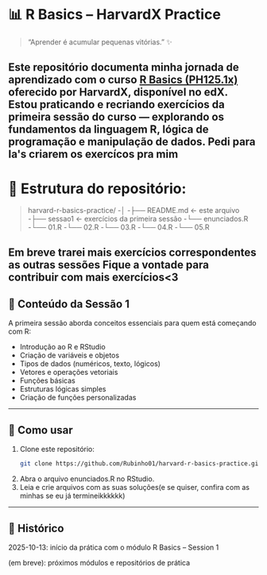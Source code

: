# 📊 R Basics – HarvardX Practice

> “Aprender é acumular pequenas vitórias.” ✨  

Este repositório documenta minha jornada de aprendizado com o curso **[R Basics (PH125.1x)](https://online-learning.harvard.edu/course/r-basics/)** oferecido por **HarvardX**, disponível no edX.  
Estou praticando e recriando exercícios da primeira sessão do curso — explorando os fundamentos da linguagem R, lógica de programação e manipulação de dados.
**Pedi para Ia's criarem os exercícos pra mim**
---
# 📁 **Estrutura do repositório:**

> harvard-r-basics-practice/
-│
-├── README.md <- este arquivo
-├── sessao1 <- exercícios da primeira sessão
  -└── enunciados.R
  -└── 01.R
  -└── 02.R
  -└── 03.R
  -└── 04.R
  -└── 05.R

Em breve trarei mais exercícios correspondentes as outras sessões
**Fique a vontade para contribuir com mais exercícios<3**
---
## 📘 Conteúdo da Sessão 1

A primeira sessão aborda conceitos essenciais para quem está começando com R:

- Introdução ao R e RStudio  
- Criação de variáveis e objetos  
- Tipos de dados (numéricos, texto, lógicos)  
- Vetores e operações vetoriais  
- Funções básicas  
- Estruturas lógicas simples  
- Criação de funções personalizadas
---

## 🚀 Como usar

1. Clone este repositório:
   ```bash
   git clone https://github.com/Rubinho01/harvard-r-basics-practice.git
2. Abra o arquivo enunciados.R no RStudio.
3. Leia e crie arquivos com as suas soluções(e se quiser, confira com as minhas se eu já termineikkkkkk)
---
## 📅 Histórico

2025-10-13: início da prática com o módulo R Basics – Session 1

(em breve): próximos módulos e repositórios de prática
